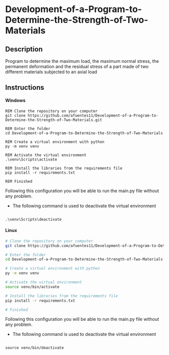# Development-of-a-Program-to-Determine-the-Strength-of-Two-Materials
## Description
Program to determine the maximum load, the maximum normal stress, the permanent deformation and the residual stress of a part made of two different materials subjected to an axial load

## Instructions
#### Windows
```vbnet
REM Clone the repository on your computer
git clone https://github.com/afuentes11/Development-of-a-Program-to-Determine-the-Strength-of-Two-Materials.git

REM Enter the folder
cd Development-of-a-Program-to-Determine-the-Strength-of-Two-Materials

REM Create a virtual environment with python
py -m venv venv

REM Activate the virtual environment
.\venv\Scripts\activate

REM Install the libraries from the requirements file
pip install -r requirements.txt

REM Finished 
```

Following this configuration you will be able to run the main.py file without any problem.

 - The following command is used to deactivate the virtual environment
```vbnet

.\venv\Scripts\deactivate

```

#### Linux
```bash
# Clone the repository on your computer
git clone https://github.com/afuentes11/Development-of-a-Program-to-Determine-the-Strength-of-Two-Materials.git

# Enter the folder
cd Development-of-a-Program-to-Determine-the-Strength-of-Two-Materials

# Create a virtual environment with python
py -m venv venv

# Activate the virtual environment
source venv/bin/activate

# Install the libraries from the requirements file
pip install -r requirements.txt

# Finished 
```

Following this configuration you will be able to run the main.py file without any problem.

 - The following command is used to deactivate the virtual environment
```vbnet

source venv/bin/deactivate

```
